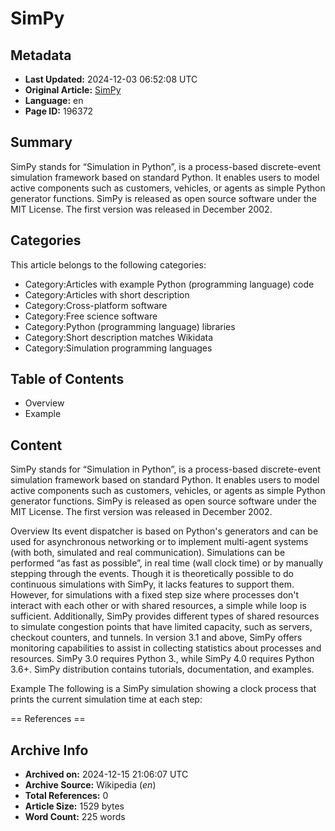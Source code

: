 # SimPy

## Metadata
- **Last Updated:** 2024-12-03 06:52:08 UTC
- **Original Article:** [SimPy](https://en.wikipedia.org/wiki/SimPy)
- **Language:** en
- **Page ID:** 196372

## Summary
SimPy stands for “Simulation in Python”, is a process-based discrete-event simulation framework based on standard Python. It enables users to model active components such as customers, vehicles, or agents as simple Python generator functions. SimPy is released as open source software under the MIT License. The first version was released in December 2002.

## Categories
This article belongs to the following categories:

- Category:Articles with example Python (programming language) code
- Category:Articles with short description
- Category:Cross-platform software
- Category:Free science software
- Category:Python (programming language) libraries
- Category:Short description matches Wikidata
- Category:Simulation programming languages

## Table of Contents

- Overview
- Example

## Content

SimPy stands for “Simulation in Python”, is a process-based discrete-event simulation framework based on standard Python. It enables users to model active components such as customers, vehicles, or agents as simple Python generator functions. SimPy is released as open source software under the MIT License. The first version was released in December 2002.

Overview
Its event dispatcher is based on Python's generators and can be used for asynchronous networking or to implement multi-agent systems (with both, simulated and real communication). Simulations can be performed “as fast as possible”, in real time (wall clock time) or by manually stepping through the events. Though it is theoretically possible to do continuous simulations with SimPy, it lacks features to support them. However, for simulations with a fixed step size where processes don't interact with each other or with shared resources, a simple while loop is sufficient.
Additionally, SimPy provides different types of shared resources to simulate congestion points that have limited capacity, such as servers, checkout counters, and tunnels. In version 3.1 and above, SimPy offers monitoring capabilities to assist in collecting statistics about processes and resources.
SimPy 3.0 requires Python 3., while SimPy 4.0 requires Python 3.6+. SimPy distribution contains tutorials, documentation, and examples.

Example
The following is a SimPy simulation  showing a clock process that prints the current simulation time at each step:


== References ==

## Archive Info
- **Archived on:** 2024-12-15 21:06:07 UTC
- **Archive Source:** Wikipedia (_en_)
- **Total References:** 0
- **Article Size:** 1529 bytes
- **Word Count:** 225 words
